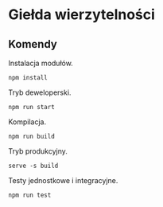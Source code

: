 # Giełda wierzytelności

## Komendy
Instalacja modułów.
```
npm install
```
Tryb deweloperski.
```
npm run start
```
Kompilacja.
```
npm run build
```
Tryb produkcyjny.
```
serve -s build
```
Testy jednostkowe i integracyjne.
```
npm run test
```




